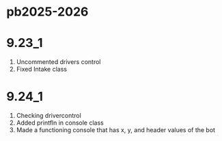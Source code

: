 # pb2025-2026

# 9.23_1

1. Uncommented drivers control
2. Fixed Intake class 

# 9.24_1

1. Checking drivercontrol
2. Added printfln in console class
3. Made a functioning console that has x, y, and header values of the bot

